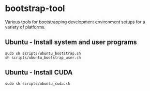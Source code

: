 # bootstrap-tool
Various tools for bootstrapping development environment setups for a variety of platforms.

## Ubuntu - Install system and user programs
```shell
sudo sh scripts/ubuntu_bootstrap.sh
sh scripts/ubuntu_bootstrap_user.sh
```

## Ubuntu - Install CUDA
```shell
sudo sh scripts/ubuntu_cuda.sh
```
